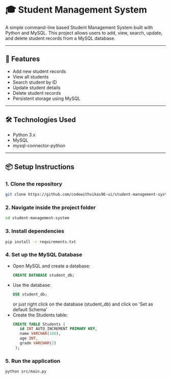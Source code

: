
# 🎓 Student Management System

A simple command-line based Student Management System built with Python and MySQL. This project allows users to add, view, search, update, and delete student records from a MySQL database.

---

## 🚀 Features

- Add new student records
- View all students
- Search student by ID
- Update student details
- Delete student records
- Persistent storage using MySQL

---

## 🛠️ Technologies Used

- Python 3.x
- MySQL
- mysql-connector-python

---

## 📦 Setup Instructions

### 1. Clone the repository

```bash
git clone https://github.com/codewithvikas96-ui/student-management-system.git
```
### 2. Navigate inside the project folder
```bash
cd student-management-system
```
### 3. Install dependencies
```bash
pip install -r requirements.txt
```

### 4. Set up the MySQL Database
 - Open MySQL and create a database:
   ```sql
   CREATE DATABASE student_db;
   ```
 - Use the database:
   ```sql
   USE student_db;
   ```
   or just right click on the database (student_db) and click on 'Set as default Schema'
 - Create the Students table:
   ```sql
   CREATE TABLE Students (
      id INT AUTO_INCREMENT PRIMARY KEY,
      name VARCHAR(100),
      age INT,
      grade VARCHAR(2)
    );
   ```
### 5. Run the application
```bash
python src/main.py
```
